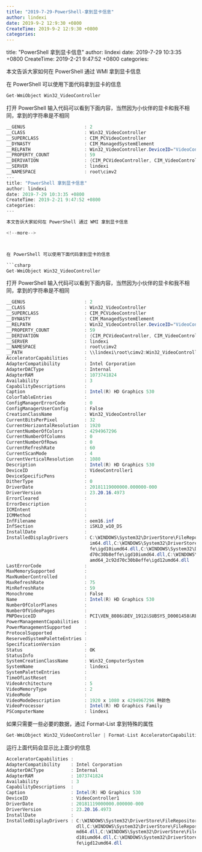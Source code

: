 ```yaml
---
title: "2019-7-29-PowerShell-拿到显卡信息"
author: lindexi
date: 2019-9-2 12:9:30 +0800
CreateTime: 2019-9-2 12:9:30 +0800
categories: 
---
```


title: "PowerShell 拿到显卡信息"
author: lindexi
date: 2019-7-29 10:3:35 +0800
CreateTime: 2019-2-21 9:47:52 +0800
categories: 

<!--more-->



本文告诉大家如何在 PowerShell 通过 WMI 拿到显卡信息

<!--more-->



在 PowerShell 可以使用下面代码拿到显卡的信息

```csharp
Get-WmiObject Win32_VideoController
```

打开 PowerShell 输入代码可以看到下面内容，当然因为小伙伴的显卡和我不相同，拿到的字符串是不相同

```csharp
__GENUS                      : 2
__CLASS                      : Win32_VideoController
__SUPERCLASS                 : CIM_PCVideoController
__DYNASTY                    : CIM_ManagedSystemElement
__RELPATH                    : Win32_VideoController.DeviceID="VideoController1"
__PROPERTY_COUNT             : 59
__DERIVATION                 : {CIM_PCVideoController, CIM_VideoController, CIM_Controller, CIM_LogicalDevice...}
__SERVER                     : lindexi
__NAMESPACE                  : root\cimv2
---
title: "PowerShell 拿到显卡信息"
author: lindexi
date: 2019-7-29 10:3:35 +0800
CreateTime: 2019-2-21 9:47:52 +0800
categories: 
---

本文告诉大家如何在 PowerShell 通过 WMI 拿到显卡信息

<!--more-->



在 PowerShell 可以使用下面代码拿到显卡的信息

```csharp
Get-WmiObject Win32_VideoController
```

打开 PowerShell 输入代码可以看到下面内容，当然因为小伙伴的显卡和我不相同，拿到的字符串是不相同

```csharp
__GENUS                      : 2
__CLASS                      : Win32_VideoController
__SUPERCLASS                 : CIM_PCVideoController
__DYNASTY                    : CIM_ManagedSystemElement
__RELPATH                    : Win32_VideoController.DeviceID="VideoController1"
__PROPERTY_COUNT             : 59
__DERIVATION                 : {CIM_PCVideoController, CIM_VideoController, CIM_Controller, CIM_LogicalDevice...}
__SERVER                     : lindexi
__NAMESPACE                  : root\cimv2
__PATH                       : \\lindexi\root\cimv2:Win32_VideoController.DeviceID="VideoController1"
AcceleratorCapabilities      :
AdapterCompatibility         : Intel Corporation
AdapterDACType               : Internal
AdapterRAM                   : 1073741824
Availability                 : 3
CapabilityDescriptions       :
Caption                      : Intel(R) HD Graphics 530
ColorTableEntries            :
ConfigManagerErrorCode       : 0
ConfigManagerUserConfig      : False
CreationClassName            : Win32_VideoController
CurrentBitsPerPixel          : 32
CurrentHorizontalResolution  : 1920
CurrentNumberOfColors        : 4294967296
CurrentNumberOfColumns       : 0
CurrentNumberOfRows          : 0
CurrentRefreshRate           : 60
CurrentScanMode              : 4
CurrentVerticalResolution    : 1080
Description                  : Intel(R) HD Graphics 530
DeviceID                     : VideoController1
DeviceSpecificPens           :
DitherType                   : 0
DriverDate                   : 20181119000000.000000-000
DriverVersion                : 23.20.16.4973
ErrorCleared                 :
ErrorDescription             :
ICMIntent                    :
ICMMethod                    :
InfFilename                  : oem16.inf
InfSection                   : iSKLD_w10_DS
InstallDate                  :
InstalledDisplayDrivers      : C:\WINDOWS\System32\DriverStore\FileRepository\igdlh64.inf_amd64_2c92d70c30b8effe\igdumd
                               im64.dll,C:\WINDOWS\System32\DriverStore\FileRepository\igdlh64.inf_amd64_2c92d70c30b8ef
                               fe\igd10iumd64.dll,C:\WINDOWS\System32\DriverStore\FileRepository\igdlh64.inf_amd64_2c92
                               d70c30b8effe\igd10iumd64.dll,C:\WINDOWS\System32\DriverStore\FileRepository\igdlh64.inf_
                               amd64_2c92d70c30b8effe\igd12umd64.dll
LastErrorCode                :
MaxMemorySupported           :
MaxNumberControlled          :
MaxRefreshRate               : 75
MinRefreshRate               : 59
Monochrome                   : False
Name                         : Intel(R) HD Graphics 530
NumberOfColorPlanes          :
NumberOfVideoPages           :
PNPDeviceID                  : PCI\VEN_8086&DEV_1912&SUBSYS_D0001458&REV_06\3&11583659&0&10
PowerManagementCapabilities  :
PowerManagementSupported     :
ProtocolSupported            :
ReservedSystemPaletteEntries :
SpecificationVersion         :
Status                       : OK
StatusInfo                   :
SystemCreationClassName      : Win32_ComputerSystem
SystemName                   : lindexi
SystemPaletteEntries         :
TimeOfLastReset              :
VideoArchitecture            : 5
VideoMemoryType              : 2
VideoMode                    :
VideoModeDescription         : 1920 x 1080 x 4294967296 种颜色
VideoProcessor               : Intel(R) HD Graphics Family
PSComputerName               : lindexi
```

如果只需要一些必要的数据，通过 Format-List 拿到特殊的属性

```csharp
Get-WmiObject Win32_VideoController | Format-List AcceleratorCapabilities,AdapterCompatibility,AdapterDACType,AdapterRAM,Availability,CapabilityDescriptions,Caption,DeviceID,DriverDate,DriverVersion,InstallDate,InstalledDisplayDrivers
```

运行上面代码会显示比上面少的信息

```csharp
AcceleratorCapabilities :
AdapterCompatibility    : Intel Corporation
AdapterDACType          : Internal
AdapterRAM              : 1073741824
Availability            : 3
CapabilityDescriptions  :
Caption                 : Intel(R) HD Graphics 530
DeviceID                : VideoController1
DriverDate              : 20181119000000.000000-000
DriverVersion           : 23.20.16.4973
InstallDate             :
InstalledDisplayDrivers : C:\WINDOWS\System32\DriverStore\FileRepository\igdlh64.inf_amd64_2c92d70c30b8effe\igdumdim64.
                          dll,C:\WINDOWS\System32\DriverStore\FileRepository\igdlh64.inf_amd64_2c92d70c30b8effe\igd10iu
                          md64.dll,C:\WINDOWS\System32\DriverStore\FileRepository\igdlh64.inf_amd64_2c92d70c30b8effe\ig
                          d10iumd64.dll,C:\WINDOWS\System32\DriverStore\FileRepository\igdlh64.inf_amd64_2c92d70c30b8ef
                          fe\igd12umd64.dll
```

